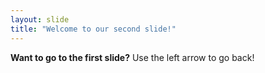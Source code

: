 ```yaml
---
layout: slide
title: "Welcome to our second slide!"
---
```

**Want to go to the first slide?**
Use the left arrow to go back!